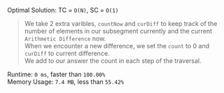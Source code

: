 Optimal Solution: TC = `O(N)`, SC = `O(1)`

> We take 2 extra varibles, `countNow` and `curDiff` to keep track of the number of elements in our subsegment currently and the current `Arithmetic Difference` now. <br>
> When we encounter a new difference, we set the `count` to 0 and `curDiff` to current difference.<br>
> We add to our answer the count in each step of the traversal.

Runtime: `0 ms`, faster than `100.00%` <br>
Memory Usage: `7.4 MB`, less than `55.42%`